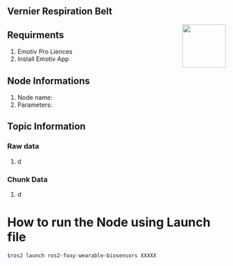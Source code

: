 ## Vernier Respiration Belt
<img align="right" width="100" src="https://github.com/SMARTlab-Purdue/ros2-foxy-wearable-biosensors/blob/master/media/img/Vernier_Respiration-belt.jpg">


## Requirments
1) Emotiv Pro Liences
2) Install Emotiv App


## Node Informations
1) Node name:
2) Parameters:

## Topic Information
### Raw data
1) d

### Chunk Data
1) d


# How to run the Node using Launch file

```bash
$ros2 launch ros2-foxy-wearable-biosensors XXXXX
```
